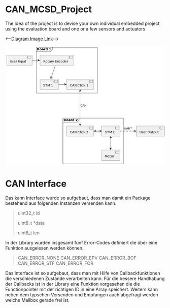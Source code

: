 # CAN_MCSD_Project

The idea of the project is to devise your own individual embedded project using the evaluation board and one or a few sensors and actuators

<--[Diagram Image Link](//www.plantuml.com/plantuml/png/PP0n2uCm58Jt_8fNzmfc52bQwT315gnE8YAQqb9DIen3AVtlVGdDyEWKxlZktf5qCRqswponZRc9MK0dbHGTk-eUHR1NlHuX2k3Dcb8X-eA37DGeTCkQIrL0X6-UdI2VxiF3gW-DSXjr92UaLOKoIjj4Koz2mr4-LzF2TWV_fwY1aANyVVUw89r252HX61A2jn03IaQzn5VpNxNpqFHxlMdRtF3pQjpo6Egih5Wgv8WV-WK0)-->

<img src="./Component Diagram.JPG">

# CAN Interface

Das kann Interface wurde so aufgebaut, dass man damit ein Package bestehend aus folgenden Instanzen versenden kann.

> uint32_t id
> 
> uint8_t *data
> 
> uint8_t len

In der Library wurden insgesamt fünf Error-Codes definiert die über eine Funktion ausgelesen werden können.
> CAN_ERROR_NONE 
> CAN_ERROR_EPV 
> CAN_ERROR_BOF 
> CAN_ERROR_STF 
> CAN_ERROR_FOR 

Das Interface ist so aufgebaut, dass man mit Hilfe von Callbackfunktionen die verschiedenen Zustände verarbeiten kann.
Für die bessere Handhabung der Callbacks ist in der Library eine Funktion vorgesehen die die Functionpointer mit der richtigen ID in eine Array speichert.
Weiters kann neben dem typschen Versenden und Empfangen auch abgefragt werden welche Mailbox gerade frei ist.
